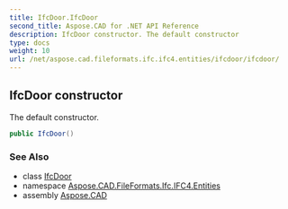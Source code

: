 ```yaml
---
title: IfcDoor.IfcDoor
second_title: Aspose.CAD for .NET API Reference
description: IfcDoor constructor. The default constructor
type: docs
weight: 10
url: /net/aspose.cad.fileformats.ifc.ifc4.entities/ifcdoor/ifcdoor/
---
```

## IfcDoor constructor

The default constructor.

```csharp
public IfcDoor()
```

### See Also

* class [IfcDoor](../)
* namespace [Aspose.CAD.FileFormats.Ifc.IFC4.Entities](../../ifcdoor/)
* assembly [Aspose.CAD](../../../)


